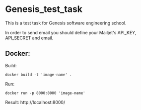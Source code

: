 # Genesis_test_task
This is a test task for Genesis software engineering school.

In order to send email you should define your Mailjet's API_KEY, API_SECRET and email.

## Docker:

Build:

```docker build -t 'image-name' .```

Run:

```docker run -p 8000:8000 'image-name'```

Result:
http://localhost:8000/
